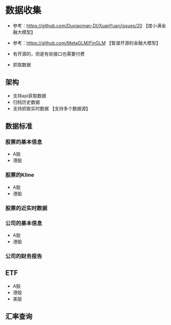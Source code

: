 # 数据收集
* 参考：https://github.com/Duxiaoman-DI/XuanYuan/issues/20  【度小满金融大模型】
* 参考：https://github.com/MetaGLM/FinGLM 【智谱开源的金融大模型】

* 有开源的，但是有些接口也需要付费
* 抓取数据

## 架构
* 支持api获取数据
* 归档历史数据
* 支持抓取实时数据 【支持多个数据源】

## 数据标准

### 股票的基本信息
* A股
* 港股

### 股票的Kline
* A股
* 港股

### 股票的近实时数据

### 公司的基本信息
* A股
* 港股

### 公司的财务报告

## ETF
* A股
* 港股
* 美股

## 汇率查询




